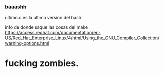 ### baaashh

ultimo.c      es la ultima version del bash


info de donde saque las cosas del make
https://access.redhat.com/documentation/en-US/Red_Hat_Enterprise_Linux/4/html/Using_the_GNU_Compiler_Collection/warning-options.html

# fucking zombies.
